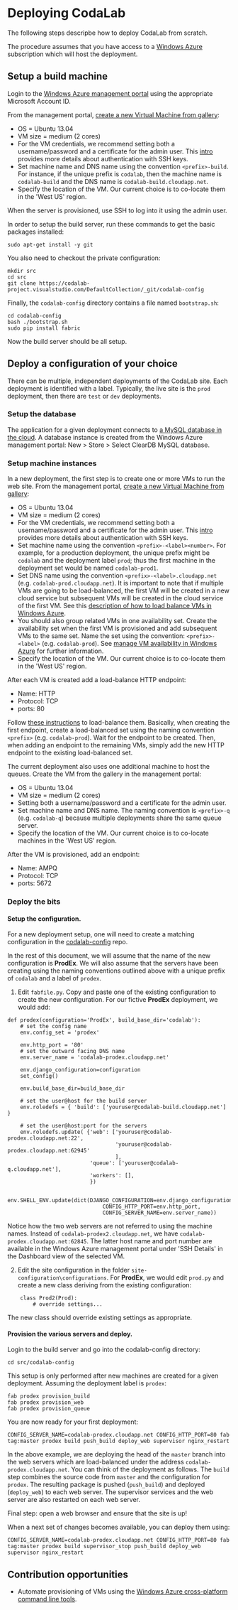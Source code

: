 # Deploying CodaLab

The following steps descripbe how to deploy CodaLab from scratch.

The procedure assumes that you have access to a [Windows Azure](https://account.windowsazure.com/) subscription which will host the deployment. 

## Setup a build machine

Login to the [Windows Azure management portal](http://manage.windowsazure.com) using the appropriate Microsoft Account ID.

From the management portal, [create a new Virtual Machine from gallery](http://www.windowsazure.com/en-us/manage/linux/tutorials/virtual-machine-from-gallery/):

* OS = Ubuntu 13.04
* VM size = medium (2 cores)
* For the VM credentials, we recommend setting both a username/password and a certificate for the admin user. This [intro](http://www.windowsazure.com/en-us/manage/linux/tutorials/intro-to-linux/) provides more details about authentication with SSH keys.
* Set machine name and DNS name using the convention `<prefix>-build`. For instance, if the unique prefix is `codalab`, then the machine name is `codalab-build` and the DNS name is `codalab-build.cloudapp.net`.
* Specify the location of the VM. Our current choice is to co-locate them in the 'West US' region.

When the server is provisioned, use SSH to log into it using the admin user.

In order to setup the build server, run these commands to get the basic packages installed:

    sudo apt-get install -y git

You also need to checkout the private configuration:

	mkdir src
    cd src
    git clone https://codalab-project.visualstudio.com/DefaultCollection/_git/codalab-config

Finally, the `codalab-config` directory contains a file named `bootstrap.sh`:

	cd codalab-config
    bash ./bootstrap.sh
    sudo pip install fabric

Now the build server should be all setup.

## Deploy a configuration of your choice

There can be multiple, independent deployments of the CodaLab site. Each deployment is identified with a label. Typically, the live site is the `prod` deployment, then there are `test` or `dev` deployments.

### Setup the database

The application for a given deployment connects to [a MySQL database in the cloud](http://www.windowsazure.com/en-us/store/service/?id=b2e344bf-2252-44f5-9f5f-4f7aac6d4fa3). A database instance is created from the Windows Azure management portal: New > Store > Select ClearDB MySQL database.

### Setup machine instances

In a new deployment, the first step is to create one or more VMs to run the web site. From the management portal, [create a new Virtual Machine from gallery](http://www.windowsazure.com/en-us/manage/linux/tutorials/virtual-machine-from-gallery/):

* OS = Ubuntu 13.04
* VM size = medium (2 cores)
* For the VM credentials, we recommend setting both a username/password and a certificate for the admin user. This [intro](http://www.windowsazure.com/en-us/manage/linux/tutorials/intro-to-linux/) provides more details about authentication with SSH keys.
* Set machine name using the convention `<prefix>-<label><number>`. For example, for a production deployment, the unique prefix might be `codalab` and the deployment label `prod`; thus the first machine in the deployment set would be named `codalab-prod1`.
* Set DNS name using the convention `<prefix>-<label>.cloudapp.net` (e.g. `codalab-prod.cloudapp.net`). It is important to note that if multiple VMs are going to be load-balanced, the first VM will be created in a new cloud service but subsequent VMs will be created in the cloud service of the first VM. See this [description of how to load balance VMs in Windows Azure](http://www.windowsazure.com/en-us/manage/windows/common-tasks/how-to-load-balance-virtual-machines/).
* You should also group related VMs in one availability set. Create the availability set when the first VM is provisioned and add subsequent VMs to the same set. Name the set using the convention: `<prefix>-<label>` (e.g. `codalab-prod`). See [manage VM availability in Windows Azure](http://www.windowsazure.com/en-us/manage/windows/common-tasks/manage-vm-availability/) for further information.
* Specify the location of the VM. Our current choice is to co-locate them in the 'West US' region.

After each VM is created add a load-balance HTTP endpoint:
* Name: HTTP
* Protocol: TCP
* ports: 80

Follow [these instructions](http://www.windowsazure.com/en-us/manage/windows/common-tasks/how-to-load-balance-virtual-machines/) to load-balance them. Basically, when creating the first endpoint, create a load-balanced set using the naming convention `<prefix>` (e.g. `codalab-prod`). Wait for the endpoint to be created. Then, when adding an endpoint to the remaining VMs, simply add the new HTTP endpoint to the existing load-balanced set. 

The current deployment also uses one additional machine to host the queues. Create the VM from the gallery in the management portal:

* OS = Ubuntu 13.04
* VM size = medium (2 cores)
* Setting both a username/password and a certificate for the admin user.
* Set machine name and DNS name. The naming convention is `<prefix>-q` (e.g. `codalab-q`) because multiple deployments share the same queue server.
* Specify the location of the VM. Our current choice is to co-locate machines in the 'West US' region.

After the VM is provisioned, add an endpoint:
* Name: AMPQ
* Protocol: TCP
* ports: 5672

### Deploy the bits

#### Setup the configuration.

For a new deployment setup, one will need to create a matching configuration in the [codalab-config](https://codalab-project.visualstudio.com/) repo.

In the rest of this document, we will assume that the name of the new configuration is **ProdEx**. We will also assume that the servers have been creating using the naming conventions outlined above with a unique prefix of `codalab` and a label of `prodex`.

1. Edit `fabfile.py`. Copy and paste one of the existing configuration to create the new configuration. For our fictive **ProdEx** deployment, we would add:  

```
def prodex(configuration='ProdEx', build_base_dir='codalab'):
    # set the config name
    env.config_set = 'prodex'

    env.http_port = '80' 
    # set the outward facing DNS name
    env.server_name = 'codalab-prodex.cloudapp.net'

    env.django_configuration=configuration
    set_config()
   
    env.build_base_dir=build_base_dir

    # set the user@host for the build server
    env.roledefs = { 'build': ['youruser@codalab-build.cloudapp.net'] }

    # set the user@host:port for the servers
    env.roledefs.update( {'web': ['youruser@codalab-prodex.cloudapp.net:22',
                                  'youruser@codalab-prodex.cloudapp.net:62945'
                                  ],
                          'queue': ['youruser@codalab-q.cloudapp.net'],
                          'workers': [],
                          })

    env.SHELL_ENV.update(dict(DJANGO_CONFIGURATION=env.django_configuration,
                              CONFIG_HTTP_PORT=env.http_port,
                              CONFIG_SERVER_NAME=env.server_name))
```

Notice how the two web servers are not referred to using the machine names. Instead of `codalab-prodex2.cloudapp.net`, we have `codalab-prodex.cloudapp.net:62845`. The latter host name and port number are available in the Windows Azure management portal under 'SSH Details' in the Dashboard view of the selected VM.

2. Edit the site configuration in the folder `site-configuration\configurations`. For **ProdEx**, we would edit `prod.py` and create a new class deriving from the existing configuration:

```
 	class Prod2(Prod): 
        # override settings...
```

The new class should override existing settings as appropriate.

#### Provision the various servers and deploy.

Login to the build server and go into the codalab-config directory:

    cd src/codalab-config


This setup is only performed after new machines are created for a given deployment. Assuming the deployment label is `prodex`:

    fab prodex provision_build 
    fab prodex provision_web 
    fab prodex provision_queue

You are now ready for your first deployment:

    CONFIG_SERVER_NAME=codalab-prodex.cloudapp.net CONFIG_HTTP_PORT=80 fab tag:master prodex build push_build deploy_web supervisor nginx_restart

In the above example, we are deploying the head of the `master` branch into the web servers which are load-balanced under the address `codalab-prodex.cloudapp.net`. You can think of the deployment as follows. The `build` step combines the source code from `master` and the configuration for `prodex`. The resulting package is pushed (`push_build`) and deployed (`deploy_web`) to each web server. The supervisor services and the web server are also restarted on each web server. 

Final step: open a web browser and ensure that the site is up!

When a next set of changes becomes available, you can deploy them using:

    CONFIG_SERVER_NAME=codalab-prodex.cloudapp.net CONFIG_HTTP_PORT=80 fab tag:master prodex build supervisor_stop push_build deploy_web supervisor nginx_restart

## Contribution opportunities

* Automate provisioning of VMs using the [Windows Azure cross-platform command line tools](https://github.com/WindowsAzure/azure-sdk-tools-xplat).
